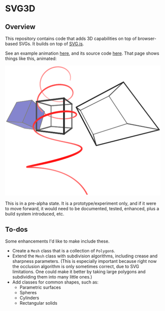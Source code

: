 
# SVG3D

## Overview

This repository contains code that adds 3D capabilities on top of
browser-based SVGs.  It builds on top of [SVG.js](svgjs.com).

See an example animation [here](http://nathancarter.github.io/svg3d), and
its source code [here](index.html).  That page shows things like this,
animated:

![Example 3D screenshot](svg3d-example.png)

This is in a pre-alpha state.  It is a prototype/experiment only, and if it
were to move forward, it would need to be documented, tested, enhanced, plus
a build system introduced, etc.

## To-dos

Some enhancements I'd like to make include these.

 * Create a `Mesh` class that is a collection of `Polygon`s.
 * Extend the `Mesh` class with subdivision algorithms, including crease and
   sharpness parameters.  (This is especially important because right now
   the occlusion algorithm is only sometimes correct, due to SVG
   limitations.  One could make it better by taking large polygons and
   subdividing them into many little ones.)
 * Add classes for common shapes, such as:
    * Parametric surfaces
    * Spheres
    * Cylinders
    * Rectangular solids
